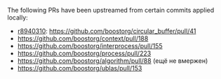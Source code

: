 The following PRs have been upstreamed from certain commits applied locally: 
 
* [r8940310](https://a.yandex-team.ru/arc/commit/r8940310): https://github.com/boostorg/circular_buffer/pull/41  
* https://github.com/boostorg/context/pull/188 
* https://github.com/boostorg/interprocess/pull/155 
* https://github.com/boostorg/process/pull/223 
* https://github.com/boostorg/algorithm/pull/88 (ещё не вмержен) 
* https://github.com/boostorg/ublas/pull/153 
